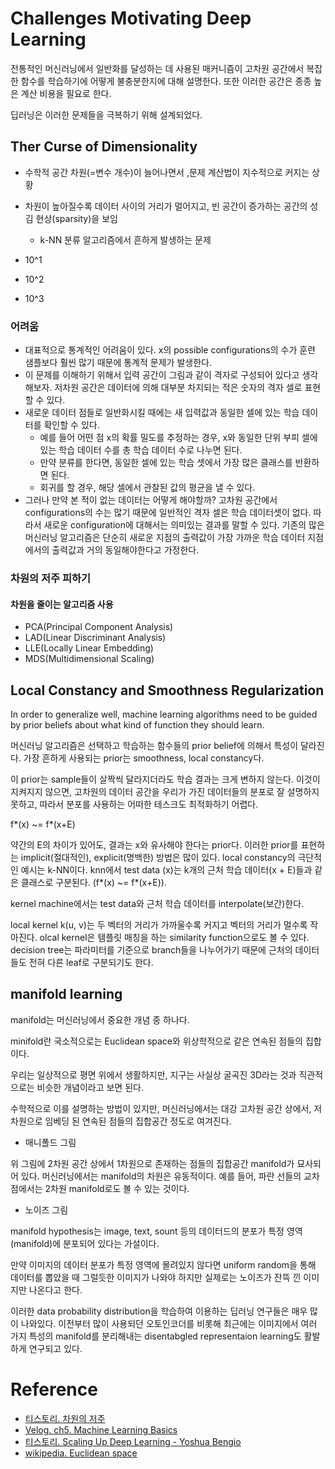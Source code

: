 # Challenges Motivating Deep Learning


전통적인 머신러닝에서 일반화를 달성하는 데 사용된 매커니즘이 고차원 공간에서 복잡한 함수를 학습하기에 어떻게 불충분한지에 대해 설명한다. 또한 이러한 공간은 종종 높은 계산 비용을 필요로 한다.

딥러닝은 이러한 문제들을 극복하기 위해 설계되었다.


## Ther Curse of Dimensionality
- 수학적 공간 차원(=변수 개수)이 늘어나면서 ,문제 계산법이 지수적으로 커지는 상황
- 차원이 높아질수록 데이터 사이의 거리가 멀어지고, 빈 공간이 증가하는 공간의 성김 현상(sparsity)을 보임
	- k-NN 분류 알고리즘에서 흔하게 발생하는 문제


- 10^1
- 10^2
- 10^3

### 어려움
- 대표적으로 통계적인 어려움이 있다. x의 possible configurations의 수가 훈련 샘플보다 훨씬 많기 때문에 통계적 문제가 발생한다.
- 이 문제를 이해하기 위해서 입력 공간이 그림과 같이 격자로 구성되어 있다고 생각해보자. 저차원 공간은 데이터에 의해 대부분 차지되는 적은 숫자의 격자 셀로 표현할 수 있다.
- 새로운 데이터 점들로 일반화시킬 때에는 새 입력값과 동일한 셀에 있는 학습 데이터를 확인할 수 있다.
	- 예를 들어 어떤 점 x의 확률 밀도를 추정하는 경우, x와 동일한 단위 부피 셀에 있는 학습 데이터 수를 총 학습 데이터 수로 나누면 된다.
	- 만약 분류를 한다면, 동일한 셀에 있는 학습 셋에서 가장 많은 클래스를 반환하면 된다.
	- 회귀를 할 경우, 해당 셀에서 관찰된 값의 평균을 낼 수 있다.
- 그러나 만약 본 적이 없는 데이터는 어떻게 해야할까? 고차원 공간에서 configurations의 수는 많기 때문에 일반적인 격자 셀은 학습 데이터셋이 없다. 따라서 새로운 configuration에 대해서는 의미있는 결과를 말할 수 있다. 기존의 많은 머신러닝 알고리즘은 단순히 새로운 지점의 출력값이 가장 가까운 학습 데이터 지점에서의 출력값과 거의 동일해야한다고 가정한다.


### 차원의 저주 피하기

#### 차원을 줄이는 알고리즘 사용
- PCA(Principal Component Analysis)
- LAD(Linear Discriminant Analysis)
- LLE(Locally Linear Embedding)
- MDS(Multidimensional Scaling)


## Local Constancy and Smoothness Regularization
In order to generalize well, machine learning algorithms need to be guided by prior beliefs about what kind of function they should learn.

머신러닝 알고리즘은 선택하고 학습하는 함수들의 prior belief에 의해서 특성이 달라진다. 가장 흔하게 사용되는 prior는 smoothness, local constancy다.

이 prior는 sample들이 살짝씩 달라지더라도 학습 결과는 크게 변하지 않는다. 이것이 지켜지지 않으면, 고차원의 데이터 공간을 우리가 가진 데이터들의 분포로 잘 설명하지 못하고, 따라서 분포를 사용하는 어떠한 테스크도 최적화하기 어렵다.

f*(x) ~= f*(x+E)

약간의 E의 차이가 있어도, 결과는 x와 유사해야 한다는 prior다. 이러한 prior를 표현하는 implicit(절대적인), explicit(명백한) 방법은 많이 있다. local constancy의 극단적인 예시는 k-NN이다. knn에서 test data (x)는 k개의 근처 학습 데이터(x + E)들과 같은 클래스로 구분된다. (f*(x) ~= f*(x+E)).

kernel machine에서는 test data와 근처 학습 데이터를 interpolate(보간)한다.

local kernel k(u, v)는 두 벡터의 거리가 가까울수록 커지고 벡터의 거리가 멀수록 작아진다. olcal kernel은 템플릿 매칭을 하는 similarity function으로도 볼 수 있다. decision tree는 파라미터를 기준으로 branch들을 나누어가기 때문에 근처의 데이터들도 전혀 다른 leaf로 구분되기도 한다.


## manifold learning
manifold는 머신러닝에서 중요한 개념 중 하나다.

minifold란 국소적으로는 Euclidean space와 위상학적으로 같은 연속된 점들의 집합이다.

우리는 일상적으로 평면 위에서 생활하지만, 지구는 사실상 굴곡진 3D라는 것과 직관적으로는 비슷한 개념이라고 보면 된다. 

수학적으로 이를 설명하는 방법이 있지만, 머신러닝에서는 대강 고차원 공간 상에서, 저차원으로 임베딩 된 연속된 점들의 집합공간 정도로 여겨진다.


- 매니폴드 그림

위 그림에 2차원 공간 상에서 1차원으로 존재하는 점들의 집합공간 manifold가 묘사되어 있다. 머신러닝에서는 manifold의 차원은 유동적이다. 예를 들어, 파란 선들의 교차점에서는 2차원 manifold로도 볼 수 있는 것이다. 

- 노이즈 그림

manifold hypothesis는 image, text, sount 등의 데이터드의 분포가 특정 영역(manifold)에 분포되어 있다는 가설이다. 


만약 이미지의 데이터 분포가 특정 영역에 몰려있지 않다면 uniform random을 통해 데이터를 뽑았을 때 그럴듯한 이미지가 나와야 하지만 실제로는 노이즈가 잔뜩 낀 이미지만 나온다고 한다.


이러한 data probability distribution을 학습하여 이용하는 딥러닝 연구들은 매우 많이 나와있다. 이전부터 많이 사용되던 오토인코더를 비롯해 최근에는 이미지에서 여러 가지 특성의 manifold를 분리해내는 disentabgled representaion learning도 활발하게 연구되고 있다.







# Reference
- [티스토리. 차원의 저주](https://bioinformaticsandme.tistory.com/197)
- [Velog. ch5. Machine Learning Basics](https://velog.io/@chayuhyun/Ch5.-Machine-Learning-Basics)
- [티스토리. Scaling Up Deep Learning - Yoshua Bengio](https://enginius.tistory.com/512)
- [wikipedia. Euclidean space](https://ko.wikipedia.org/wiki/%EC%9C%A0%ED%81%B4%EB%A6%AC%EB%93%9C_%EA%B3%B5%EA%B0%84)

